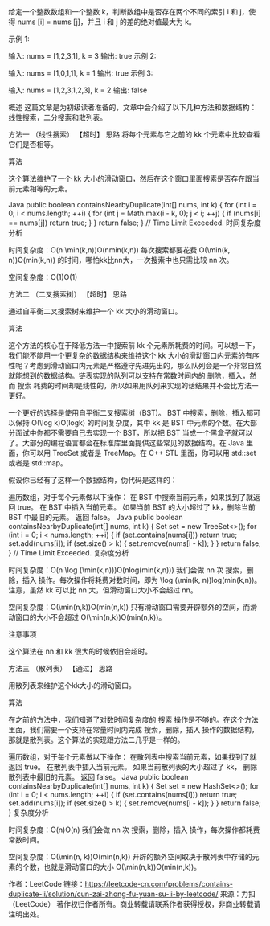 给定一个整数数组和一个整数 k，判断数组中是否存在两个不同的索引 i 和 j，使得 nums [i] = nums [j]，并且 i 和 j 的差的绝对值最大为 k。

示例 1:

输入: nums = [1,2,3,1], k = 3
输出: true
示例 2:

输入: nums = [1,0,1,1], k = 1
输出: true
示例 3:

输入: nums = [1,2,3,1,2,3], k = 2
输出: false


概述
这篇文章是为初级读者准备的，文章中会介绍了以下几种方法和数据结构：
线性搜索，二分搜索和散列表。

方法一 （线性搜索） 【超时】
思路
将每个元素与它之前的 kk 个元素中比较查看它们是否相等。

算法

这个算法维护了一个 kk 大小的滑动窗口，然后在这个窗口里面搜索是否存在跟当前元素相等的元素。

Java
public boolean containsNearbyDuplicate(int[] nums, int k) {
    for (int i = 0; i < nums.length; ++i) {
        for (int j = Math.max(i - k, 0); j < i; ++j) {
            if (nums[i] == nums[j]) return true;
        }
    }
    return false;
}
// Time Limit Exceeded.
时间复杂度分析

时间复杂度：O(n \min(k,n))O(nmin(k,n))
每次搜索都要花费 O(\min(k, n))O(min(k,n)) 的时间，哪怕kk比nn大，一次搜索中也只需比较 nn 次。

空间复杂度：O(1)O(1)

方法二 （二叉搜索树） 【超时】
思路

通过自平衡二叉搜索树来维护一个 kk 大小的滑动窗口。

算法

这个方法的核心在于降低方法一中搜索前 kk 个元素所耗费的时间。可以想一下，我们能不能用一个更复杂的数据结构来维持这个 kk 大小的滑动窗口内元素的有序性呢？考虑到滑动窗口内元素是严格遵守先进先出的，那么队列会是一个非常自然就能想到的数据结构。链表实现的队列可以支持在常数时间内的 删除，插入，然而 搜索 耗费的时间却是线性的，所以如果用队列来实现的话结果并不会比方法一更好。

一个更好的选择是使用自平衡二叉搜索树（BST)。 BST 中搜索，删除，插入都可以保持 O(\log k)O(logk) 的时间复杂度，其中 kk 是 BST 中元素的个数。在大部分面试中你都不需要自己去实现一个 BST，所以把 BST 当成一个黑盒子就可以了。大部分的编程语言都会在标准库里面提供这些常见的数据结构。在 Java 里面，你可以用 TreeSet 或者是 TreeMap。在 C++ STL 里面，你可以用 std::set 或者是 std::map。

假设你已经有了这样一个数据结构，伪代码是这样的：

遍历数组，对于每个元素做以下操作：
在 BST 中搜索当前元素，如果找到了就返回 true。
在 BST 中插入当前元素。
如果当前 BST 的大小超过了 kk，删除当前 BST 中最旧的元素。
返回 false。
Java
public boolean containsNearbyDuplicate(int[] nums, int k) {
    Set<Integer> set = new TreeSet<>();
    for (int i = 0; i < nums.length; ++i) {
        if (set.contains(nums[i])) return true;
        set.add(nums[i]);
        if (set.size() > k) {
            set.remove(nums[i - k]);
        }
    }
    return false;
}
// Time Limit Exceeded.
复杂度分析

时间复杂度：O(n \log (\min(k,n)))O(nlog(min(k,n)))
我们会做 nn 次 搜索，删除，插入 操作。每次操作将耗费对数时间，即为 \log (\min(k, n))log(min(k,n))。注意，虽然 kk 可以比 nn 大，但滑动窗口大小不会超过 nn。

空间复杂度：O(\min(n,k))O(min(n,k))
只有滑动窗口需要开辟额外的空间，而滑动窗口的大小不会超过 O(\min(n,k))O(min(n,k))。

注意事项

这个算法在 nn 和 kk 很大的时候依旧会超时。

方法三 （散列表） 【通过】
思路

用散列表来维护这个kk大小的滑动窗口。

算法

在之前的方法中，我们知道了对数时间复杂度的 搜索 操作是不够的。在这个方法里面，我们需要一个支持在常量时间内完成 搜索，删除，插入 操作的数据结构，那就是散列表。这个算法的实现跟方法二几乎是一样的。

遍历数组，对于每个元素做以下操作：
在散列表中搜索当前元素，如果找到了就返回 true。
在散列表中插入当前元素。
如果当前散列表的大小超过了 kk， 删除散列表中最旧的元素。
返回 false。
Java
public boolean containsNearbyDuplicate(int[] nums, int k) {
    Set<Integer> set = new HashSet<>();
    for (int i = 0; i < nums.length; ++i) {
        if (set.contains(nums[i])) return true;
        set.add(nums[i]);
        if (set.size() > k) {
            set.remove(nums[i - k]);
        }
    }
    return false;
}
复杂度分析

时间复杂度：O(n)O(n)
我们会做 nn 次 搜索，删除，插入 操作，每次操作都耗费常数时间。

空间复杂度：O(\min(n, k))O(min(n,k))
开辟的额外空间取决于散列表中存储的元素的个数，也就是滑动窗口的大小 O(\min(n,k))O(min(n,k))。

作者：LeetCode
链接：https://leetcode-cn.com/problems/contains-duplicate-ii/solution/cun-zai-zhong-fu-yuan-su-ii-by-leetcode/
来源：力扣（LeetCode）
著作权归作者所有。商业转载请联系作者获得授权，非商业转载请注明出处。